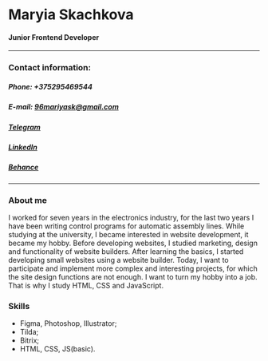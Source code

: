 # Maryia Skachkova
#### Junior Frontend Developer

---
### Contact information:
##### Phone: +375295469544
##### E-mail: 96mariyask@gmail.com
##### [Telegram](https://t.me/mariyaweb)
##### [LinkedIn](https://www.linkedin.com/in/maryia-skachkova/)
##### [Behance](https://www.behance.net/maryiaskachkova)
---

### About me
I worked for seven years in the electronics industry, for the last two years I have been writing control programs for automatic assembly lines. While studying at the university, I became interested in website development, it became my hobby. Before developing websites, I studied marketing, design and functionality of website builders. After learning the basics, I started developing small websites using a website builder. Today, I want to participate and implement more complex and interesting projects, for which the site design functions are not enough. I want to turn my hobby into a job. That is why I study HTML, CSS and JavaScript.

### Skills
* Figma, Photoshop, Illustrator;
* Tilda;
* Bitrix;
* HTML, CSS, JS(basic).